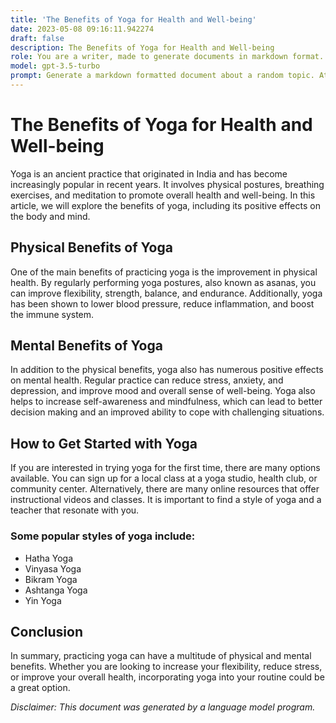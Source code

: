 ```yaml
---
title: 'The Benefits of Yoga for Health and Well-being'
date: 2023-05-08 09:16:11.942274
draft: false
description: The Benefits of Yoga for Health and Well-being
role: You are a writer, made to generate documents in markdown format. It is very important that all of the documents you generate are in valid markdown format.
model: gpt-3.5-turbo
prompt: Generate a markdown formatted document about a random topic. At the bottom, include a disclaimer explaining that the document was generated by you. The first line of the document should be the title. Make sure that the entire document is in proper markdown format, using a mix of various tags to make the document visually appealing.
---
```


# The Benefits of Yoga for Health and Well-being

Yoga is an ancient practice that originated in India and has become increasingly popular in recent years. It involves physical postures, breathing exercises, and meditation to promote overall health and well-being. In this article, we will explore the benefits of yoga, including its positive effects on the body and mind.

## Physical Benefits of Yoga

One of the main benefits of practicing yoga is the improvement in physical health. By regularly performing yoga postures, also known as asanas, you can improve flexibility, strength, balance, and endurance. Additionally, yoga has been shown to lower blood pressure, reduce inflammation, and boost the immune system.

## Mental Benefits of Yoga

In addition to the physical benefits, yoga also has numerous positive effects on mental health. Regular practice can reduce stress, anxiety, and depression, and improve mood and overall sense of well-being. Yoga also helps to increase self-awareness and mindfulness, which can lead to better decision making and an improved ability to cope with challenging situations.

## How to Get Started with Yoga

If you are interested in trying yoga for the first time, there are many options available. You can sign up for a local class at a yoga studio, health club, or community center. Alternatively, there are many online resources that offer instructional videos and classes. It is important to find a style of yoga and a teacher that resonate with you.

### Some popular styles of yoga include:

- Hatha Yoga
- Vinyasa Yoga
- Bikram Yoga
- Ashtanga Yoga
- Yin Yoga

## Conclusion

In summary, practicing yoga can have a multitude of physical and mental benefits. Whether you are looking to increase your flexibility, reduce stress, or improve your overall health, incorporating yoga into your routine could be a great option.

_Disclaimer: This document was generated by a language model program._